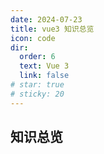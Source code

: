 ```yaml
---
date: 2024-07-23
title: vue3 知识总览
icon: code
dir:
  order: 6
  text: Vue 3
  link: false
# star: true
# sticky: 20
---
```


<Catalog/>

## 知识总览
